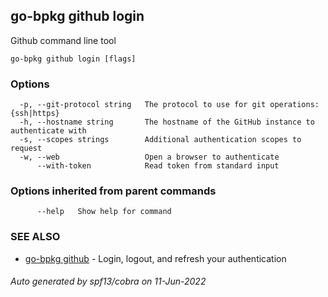 ## go-bpkg github login

Github command line tool

```
go-bpkg github login [flags]
```

### Options

```
  -p, --git-protocol string   The protocol to use for git operations: {ssh|https}
  -h, --hostname string       The hostname of the GitHub instance to authenticate with
  -s, --scopes strings        Additional authentication scopes to request
  -w, --web                   Open a browser to authenticate
      --with-token            Read token from standard input
```

### Options inherited from parent commands

```
      --help   Show help for command
```

### SEE ALSO

* [go-bpkg github](go-bpkg_github.md)	 - Login, logout, and refresh your authentication

###### Auto generated by spf13/cobra on 11-Jun-2022
